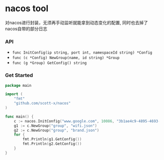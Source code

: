 # nacos tool

对nacos进行封装，无须再手动监听就能拿到动态变化的配置, 同时也去掉了nacos自带的部分日志


### API

- `func InitConfig(ip string, port int, namespaceId string) *Config`
- `func (c *Config) NewGroup(name, id string) *Group`
- `func (g *Group) GetConfig() string`


### Get Started

```go
package main

import (
    "fmt"
    "github.com/scott-x/nacos"
)

func main() {
    c := nacos.InitConfig("www.google.com", 10086, "3b1ae4c9-4895-4693-802f-21991b67f322")
    g1 := c.NewGroup("group", "wifi.json")
    g2 := c.NewGroup("group", "brand.json")
    for {
        fmt.Println(g1.GetConfig())
        fmt.Println(g2.GetConfig())
    }  
}
```